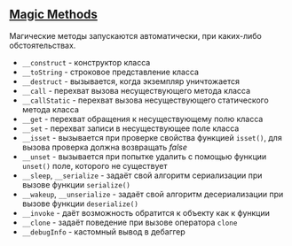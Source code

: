 ## [Magic Methods](https://www.php.net/manual/ru/language.oop5.magic.php)

Магические методы запускаются автоматически, при
каких-либо обстоятельствах.

- `__construct` - конструктор класса
- `__toString` - строковое представление класса
- `__destruct` - вызывается, когда экземпляр уничтожается
- `__call` - перехват вызова несуществующего метода класса
- `__callStatic` - перехват вызова несуществующего статического метода класса
- `__get` - перехват обращения к несуществующему полю класса
- `__set` - перехват записи в несуществующее поле класса
- `__isset` - вызывается при проверке свойства функцией `isset()`, для вызова проверка должна возвращать _false_
- `__unset` - вызывается при попытке удалить с помощью функции `unset()` поле, которого не существует
- `__sleep`, `__serialize` - задаёт свой алгоритм сериализации при вызове функции `serialize()`
- `__wakeup`, `__unserialize` - задаёт свой алгоритм десериализации при вызове функции `deserialize()`
- `__invoke` - даёт возможность обратится к объекту как к функции
- `__clone` - задаёт поведение при вызове оператора `clone`
- `__debugInfo` - кастомный вывод в дебаггер